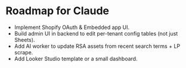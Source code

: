# Roadmap for Claude
- Implement Shopify OAuth & Embedded app UI.
- Build admin UI in backend to edit per-tenant config tables (not just Sheets).
- Add AI worker to update RSA assets from recent search terms + LP scrape.
- Add Looker Studio template or a small dashboard.
